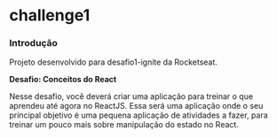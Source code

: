# challenge1

### Introdução

Projeto desenvolvido para desafio1-ignite da Rocketseat.

**Desafio: Conceitos do React**

Nesse desafio, você deverá criar uma aplicação para treinar o que aprendeu até agora no ReactJS. Essa será uma aplicação onde o seu principal objetivo é uma pequena aplicação de atividades a fazer, para treinar um pouco mais sobre manipulação do estado no React.

